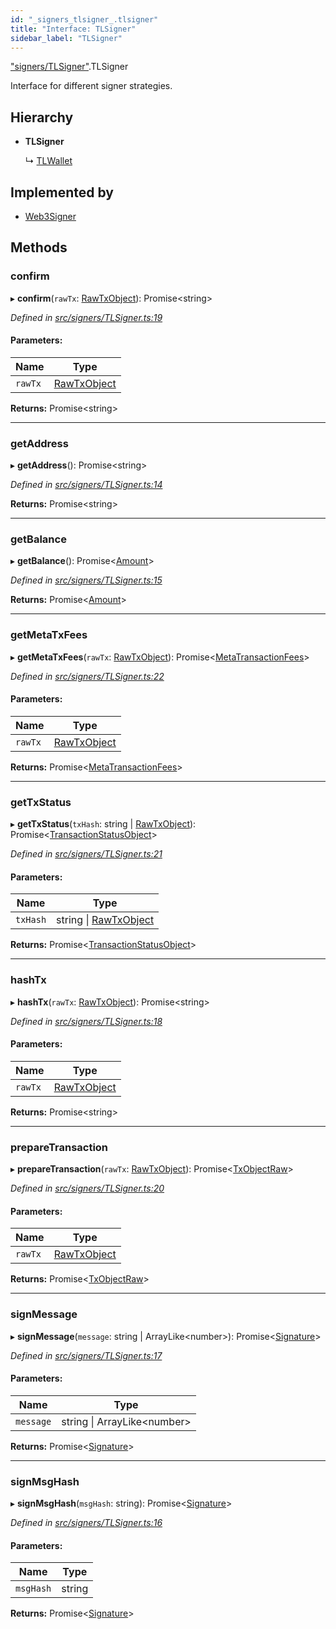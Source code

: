 ```yaml
---
id: "_signers_tlsigner_.tlsigner"
title: "Interface: TLSigner"
sidebar_label: "TLSigner"
---
```


["signers/TLSigner"](../modules/_signers_tlsigner_.md).TLSigner

Interface for different signer strategies.

## Hierarchy

* **TLSigner**

  ↳ [TLWallet](_wallets_tlwallet_.tlwallet.md)

## Implemented by

* [Web3Signer](../classes/_signers_web3signer_.web3signer.md)

## Methods

### confirm

▸ **confirm**(`rawTx`: [RawTxObject](_typings_.rawtxobject.md)): Promise&#60;string>

*Defined in [src/signers/TLSigner.ts:19](https://github.com/trustlines-protocol/clientlib/blob/8b30ce1/src/signers/TLSigner.ts#L19)*

#### Parameters:

Name | Type |
------ | ------ |
`rawTx` | [RawTxObject](_typings_.rawtxobject.md) |

**Returns:** Promise&#60;string>

___

### getAddress

▸ **getAddress**(): Promise&#60;string>

*Defined in [src/signers/TLSigner.ts:14](https://github.com/trustlines-protocol/clientlib/blob/8b30ce1/src/signers/TLSigner.ts#L14)*

**Returns:** Promise&#60;string>

___

### getBalance

▸ **getBalance**(): Promise&#60;[Amount](_typings_.amount.md)>

*Defined in [src/signers/TLSigner.ts:15](https://github.com/trustlines-protocol/clientlib/blob/8b30ce1/src/signers/TLSigner.ts#L15)*

**Returns:** Promise&#60;[Amount](_typings_.amount.md)>

___

### getMetaTxFees

▸ **getMetaTxFees**(`rawTx`: [RawTxObject](_typings_.rawtxobject.md)): Promise&#60;[MetaTransactionFees](_typings_.metatransactionfees.md)>

*Defined in [src/signers/TLSigner.ts:22](https://github.com/trustlines-protocol/clientlib/blob/8b30ce1/src/signers/TLSigner.ts#L22)*

#### Parameters:

Name | Type |
------ | ------ |
`rawTx` | [RawTxObject](_typings_.rawtxobject.md) |

**Returns:** Promise&#60;[MetaTransactionFees](_typings_.metatransactionfees.md)>

___

### getTxStatus

▸ **getTxStatus**(`txHash`: string \| [RawTxObject](_typings_.rawtxobject.md)): Promise&#60;[TransactionStatusObject](_typings_.transactionstatusobject.md)>

*Defined in [src/signers/TLSigner.ts:21](https://github.com/trustlines-protocol/clientlib/blob/8b30ce1/src/signers/TLSigner.ts#L21)*

#### Parameters:

Name | Type |
------ | ------ |
`txHash` | string \| [RawTxObject](_typings_.rawtxobject.md) |

**Returns:** Promise&#60;[TransactionStatusObject](_typings_.transactionstatusobject.md)>

___

### hashTx

▸ **hashTx**(`rawTx`: [RawTxObject](_typings_.rawtxobject.md)): Promise&#60;string>

*Defined in [src/signers/TLSigner.ts:18](https://github.com/trustlines-protocol/clientlib/blob/8b30ce1/src/signers/TLSigner.ts#L18)*

#### Parameters:

Name | Type |
------ | ------ |
`rawTx` | [RawTxObject](_typings_.rawtxobject.md) |

**Returns:** Promise&#60;string>

___

### prepareTransaction

▸ **prepareTransaction**(`rawTx`: [RawTxObject](_typings_.rawtxobject.md)): Promise&#60;[TxObjectRaw](_typings_.txobjectraw.md)>

*Defined in [src/signers/TLSigner.ts:20](https://github.com/trustlines-protocol/clientlib/blob/8b30ce1/src/signers/TLSigner.ts#L20)*

#### Parameters:

Name | Type |
------ | ------ |
`rawTx` | [RawTxObject](_typings_.rawtxobject.md) |

**Returns:** Promise&#60;[TxObjectRaw](_typings_.txobjectraw.md)>

___

### signMessage

▸ **signMessage**(`message`: string \| ArrayLike&#60;number>): Promise&#60;[Signature](_typings_.signature.md)>

*Defined in [src/signers/TLSigner.ts:17](https://github.com/trustlines-protocol/clientlib/blob/8b30ce1/src/signers/TLSigner.ts#L17)*

#### Parameters:

Name | Type |
------ | ------ |
`message` | string \| ArrayLike&#60;number> |

**Returns:** Promise&#60;[Signature](_typings_.signature.md)>

___

### signMsgHash

▸ **signMsgHash**(`msgHash`: string): Promise&#60;[Signature](_typings_.signature.md)>

*Defined in [src/signers/TLSigner.ts:16](https://github.com/trustlines-protocol/clientlib/blob/8b30ce1/src/signers/TLSigner.ts#L16)*

#### Parameters:

Name | Type |
------ | ------ |
`msgHash` | string |

**Returns:** Promise&#60;[Signature](_typings_.signature.md)>
